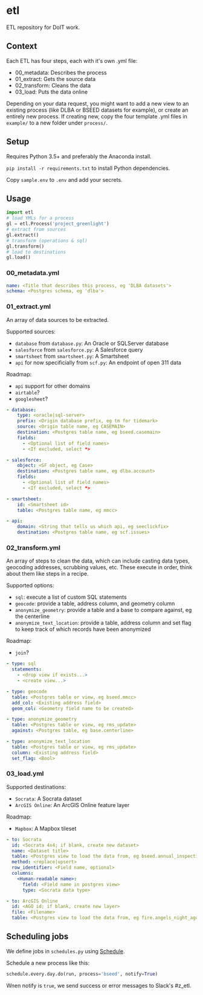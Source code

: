 # etl
ETL repository for DoIT work.

## Context

Each ETL has four steps, each with it's own .yml file:
- 00_metadata: Describes the process
- 01_extract: Gets the source data
- 02_transform: Cleans the data
- 03_load: Puts the data online

Depending on your data request, you might want to add a new view to an existing process (like DLBA or BSEED datasets for example), or create an entirely new process. If creating new, copy the four template .yml files in `example/` to a new folder under `process/`.

## Setup

Requires Python 3.5+ and preferably the Anaconda install.

`pip install -r requirements.txt` to install Python dependencies.

Copy `sample.env` to `.env` and add your secrets.

## Usage

```python
import etl
# load YMLs for a process
gl = etl.Process('project_greenlight')
# extract from sources
gl.extract()
# transform (operations & sql)
gl.transform()
# load to destinations
gl.load()
```

### 00_metadata.yml

```yml
name: <Title that describes this process, eg 'DLBA datasets'>
schema: <Postgres schema, eg 'dlba'>
```

### 01_extract.yml

An array of data sources to be extracted. 

Supported sources:
- `database` from `database.py`: An Oracle or SQLServer database
- `salesforce` from `salesforce.py`: A Salesforce query
- `smartsheet` from `smartsheet.py`: A Smartsheet
- `api` for now specificially from `scf.py`: An endpoint of open 311 data

Roadmap:
- `api` support for other domains
- `airtable`?
- `googlesheet`?

```yml
- database:
    type: <oracle|sql-server>
    prefix: <Origin database prefix, eg tm for tidemark>
    source: <Origin table name, eg CASEMAIN>
    destination: <Postgres table name, eg bseed.casemain>
    fields:
      - <Optional list of field names>
      - <If excluded, select *>

- salesforce:
    object: <SF object, eg Case>
    destination: <Postgres table name, eg dlba.account>
    fields:
      - <Optional list of field names>
      - <If excluded, select *>

- smartsheet: 
    id: <Smartsheet id>
    table: <Postgres table name, eg mmcc>

- api:
    domain: <String that tells us which api, eg seeclickfix>
    destination: <Postgres table name, eg scf.issues>
```

### 02_transform.yml

An array of steps to clean the data, which can include casting data types, geocoding addresses, scrubbing values, etc. These execute in order, think about them like steps in a recipe.

Supported options:
- `sql`: execute a list of custom SQL statements
- `geocode`: provide a table, address column, and geometry column
- `anonymize_geometry`: provide a table and a base to compare against, eg the centerline
- `anonymize_text_location`: provide a table, address column and set flag to keep track of which records have been anonymized

Roadmap:
- `join`?

```yml
- type: sql
  statements:
    - <drop view if exists...>
    - <create view...>

- type: geocode
  table: <Postgres table or view, eg bseed.mmcc>
  add_col: <Existing address field>
  geom_col: <Geometry field name to be created>

- type: anonymize_geometry
  table: <Postgres table or view, eg rms_update>
  against: <Postgres table, eg base.centerline>

- type: anonymize_text_location
  table: <Postgres table or view, eg rms_update>
  column: <Existing address field>
  set_flag: <Bool>
```

### 03_load.yml

Supported destinations:
- `Socrata`: A Socrata dataset
- `ArcGIS Online`: An ArcGIS Online feature layer

Roadmap:
- `Mapbox`: A Mapbox tileset

```yml
- to: Socrata
  id: <Socrata 4x4; if blank, create new dataset> 
  name: <Dataset title>
  table: <Postgres view to load the data from, eg bseed.annual_inspections_socrata>
  method: <replace|upsert>
  row_identifier: <Field name, optional>
  columns:
    <Human-readable name>:
      field: <Field name in postgres view>
      type: <Socrata data type>

- to: ArcGIS Online
  id: <AGO id; if blank, create new layer>
  file: <Filename>
  table: <Postgres view to load the data from, eg fire.angels_night_ago>
```
## Scheduling jobs

We define jobs in `schedules.py` using [Schedule](https://schedule.readthedocs.io/en/stable/).

Schedule a new process like this:
```python
schedule.every.day.do(run, process='bseed', notify=True)
```

Wnen notify is `true`, we send success or error messages to Slack's #z_etl.
